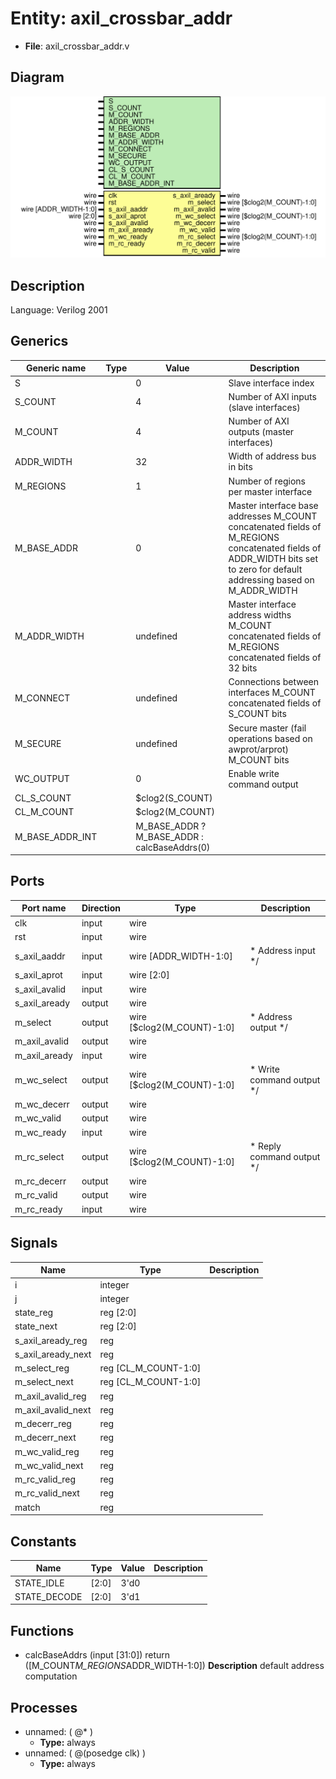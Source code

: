 # Entity: axil_crossbar_addr

- **File**: axil_crossbar_addr.v
## Diagram

![Diagram](axil_crossbar_addr.svg "Diagram")
## Description


 Language: Verilog 2001


## Generics

| Generic name    | Type | Value                                        | Description                                                                                                                                                                  |
| --------------- | ---- | -------------------------------------------- | ---------------------------------------------------------------------------------------------------------------------------------------------------------------------------- |
| S               |      | 0                                            |  Slave interface index                                                                                                                                                       |
| S_COUNT         |      | 4                                            |  Number of AXI inputs (slave interfaces)                                                                                                                                     |
| M_COUNT         |      | 4                                            |  Number of AXI outputs (master interfaces)                                                                                                                                   |
| ADDR_WIDTH      |      | 32                                           |  Width of address bus in bits                                                                                                                                                |
| M_REGIONS       |      | 1                                            |  Number of regions per master interface                                                                                                                                      |
| M_BASE_ADDR     |      | 0                                            |  Master interface base addresses  M_COUNT concatenated fields of M_REGIONS concatenated fields of ADDR_WIDTH bits  set to zero for default addressing based on M_ADDR_WIDTH  |
| M_ADDR_WIDTH    |      | undefined                                    |  Master interface address widths  M_COUNT concatenated fields of M_REGIONS concatenated fields of 32 bits                                                                    |
| M_CONNECT       |      | undefined                                    |  Connections between interfaces  M_COUNT concatenated fields of S_COUNT bits                                                                                                 |
| M_SECURE        |      | undefined                                    |  Secure master (fail operations based on awprot/arprot)  M_COUNT bits                                                                                                        |
| WC_OUTPUT       |      | 0                                            |  Enable write command output                                                                                                                                                 |
| CL_S_COUNT      |      | $clog2(S_COUNT)                              |                                                                                                                                                                              |
| CL_M_COUNT      |      | $clog2(M_COUNT)                              |                                                                                                                                                                              |
| M_BASE_ADDR_INT |      | M_BASE_ADDR ? M_BASE_ADDR : calcBaseAddrs(0) |                                                                                                                                                                              |
## Ports

| Port name     | Direction | Type                       | Description                          |
| ------------- | --------- | -------------------------- | ------------------------------------ |
| clk           | input     | wire                       |                                      |
| rst           | input     | wire                       |                                      |
| s_axil_aaddr  | input     | wire [ADDR_WIDTH-1:0]      |      * Address input      */         |
| s_axil_aprot  | input     | wire [2:0]                 |                                      |
| s_axil_avalid | input     | wire                       |                                      |
| s_axil_aready | output    | wire                       |                                      |
| m_select      | output    | wire [$clog2(M_COUNT)-1:0] |      * Address output      */        |
| m_axil_avalid | output    | wire                       |                                      |
| m_axil_aready | input     | wire                       |                                      |
| m_wc_select   | output    | wire [$clog2(M_COUNT)-1:0] |      * Write command output      */  |
| m_wc_decerr   | output    | wire                       |                                      |
| m_wc_valid    | output    | wire                       |                                      |
| m_wc_ready    | input     | wire                       |                                      |
| m_rc_select   | output    | wire [$clog2(M_COUNT)-1:0] |      * Reply command output      */  |
| m_rc_decerr   | output    | wire                       |                                      |
| m_rc_valid    | output    | wire                       |                                      |
| m_rc_ready    | input     | wire                       |                                      |
## Signals

| Name               | Type                 | Description |
| ------------------ | -------------------- | ----------- |
| i                  | integer              |             |
| j                  | integer              |             |
| state_reg          | reg [2:0]            |             |
| state_next         | reg [2:0]            |             |
| s_axil_aready_reg  | reg                  |             |
| s_axil_aready_next | reg                  |             |
| m_select_reg       | reg [CL_M_COUNT-1:0] |             |
| m_select_next      | reg [CL_M_COUNT-1:0] |             |
| m_axil_avalid_reg  | reg                  |             |
| m_axil_avalid_next | reg                  |             |
| m_decerr_reg       | reg                  |             |
| m_decerr_next      | reg                  |             |
| m_wc_valid_reg     | reg                  |             |
| m_wc_valid_next    | reg                  |             |
| m_rc_valid_reg     | reg                  |             |
| m_rc_valid_next    | reg                  |             |
| match              | reg                  |             |
## Constants

| Name         | Type  | Value | Description |
| ------------ | ----- | ----- | ----------- |
| STATE_IDLE   | [2:0] | 3'd0  |             |
| STATE_DECODE | [2:0] | 3'd1  |             |
## Functions
- calcBaseAddrs <font id="function_arguments">(input [31:0])</font> <font id="function_return">return ([M_COUNT*M_REGIONS*ADDR_WIDTH-1:0])</font>
**Description**
 default address computation

## Processes
- unnamed: ( @* )
  - **Type:** always
- unnamed: ( @(posedge clk) )
  - **Type:** always
